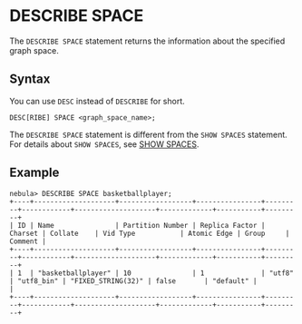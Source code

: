 # DESCRIBE SPACE

The `DESCRIBE SPACE` statement returns the information about the specified graph space.

## Syntax

You can use `DESC` instead of `DESCRIBE` for short.

```ngql
DESC[RIBE] SPACE <graph_space_name>;
```

The `DESCRIBE SPACE` statement is different from the `SHOW SPACES` statement. For details about `SHOW SPACES`, see [SHOW SPACES](3.show-spaces.md).

## Example

```ngql
nebula> DESCRIBE SPACE basketballplayer;
+----+--------------------+------------------+----------------+---------+------------+--------------------+-------------+-----------+---------+
| ID | Name               | Partition Number | Replica Factor | Charset | Collate    | Vid Type           | Atomic Edge | Group     | Comment |
+----+--------------------+------------------+----------------+---------+------------+--------------------+-------------+-----------+---------+
| 1  | "basketballplayer" | 10               | 1              | "utf8"  | "utf8_bin" | "FIXED_STRING(32)" | false       | "default" |         |
+----+--------------------+------------------+----------------+---------+------------+--------------------+-------------+-----------+---------+
```
